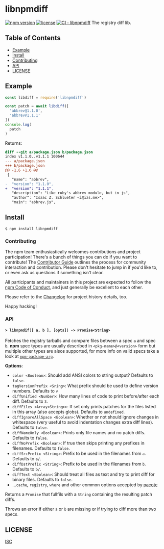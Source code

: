 # libnpmdiff

[![npm version](https://img.shields.io/npm/v/libnpmdiff.svg)](https://npm.im/libnpmdiff)
[![license](https://img.shields.io/npm/l/libnpmdiff.svg)](https://npm.im/libnpmdiff)
[![CI - libnpmdiff](https://github.com/npm/cli/actions/workflows/ci-libnpmdiff.yml/badge.svg)](https://github.com/npm/cli/actions/workflows/ci-libnpmdiff.yml)
The registry diff lib.

## Table of Contents

- [Example](#example)
- [Install](#install)
- [Contributing](#contributing)
- [API](#api)
- [LICENSE](#license)

## Example

```js
const libdiff = require('libnpmdiff')

const patch = await libdiff([
  'abbrev@1.1.0',
  'abbrev@1.1.1'
])
console.log(
  patch
)
```

Returns:

```patch
diff --git a/package.json b/package.json
index v1.1.0..v1.1.1 100644
--- a/package.json
+++ b/package.json
@@ -1,6 +1,6 @@
 {
   "name": "abbrev",
-  "version": "1.1.0",
+  "version": "1.1.1",
   "description": "Like ruby's abbrev module, but in js",
   "author": "Isaac Z. Schlueter <i@izs.me>",
   "main": "abbrev.js",

```

## Install

`$ npm install libnpmdiff`

### Contributing

The npm team enthusiastically welcomes contributions and project participation!
There's a bunch of things you can do if you want to contribute! The
[Contributor Guide](https://github.com/npm/cli/blob/latest/CONTRIBUTING.md)
outlines the process for community interaction and contribution. Please don't
hesitate to jump in if you'd like to, or even ask us questions if something
isn't clear.

All participants and maintainers in this project are expected to follow the
[npm Code of Conduct](https://docs.npmjs.com/policies/conduct), and just
generally be excellent to each other.

Please refer to the [Changelog](CHANGELOG.md) for project history details, too.

Happy hacking!

### API

#### `> libnpmdif([ a, b ], [opts]) -> Promise<String>`

Fetches the registry tarballs and compare files between a spec `a` and spec `b`. **npm** spec types are usually described in `<pkg-name>@<version>` form but multiple other types are alsos supported, for more info on valid specs take a look at [`npm-package-arg`](https://github.com/npm/npm-package-arg).

**Options**:

- `color <Boolean>`: Should add ANSI colors to string output? Defaults to `false`.
- `tagVersionPrefix <Sring>`: What prefix should be used to define version numbers. Defaults to `v`
- `diffUnified <Number>`: How many lines of code to print before/after each diff. Defaults to `3`.
- `diffFiles <Array<String>>`: If set only prints patches for the files listed in this array (also accepts globs). Defaults to `undefined`.
- `diffIgnoreAllSpace <Boolean>`: Whether or not should ignore changes in whitespace (very useful to avoid indentation changes extra diff lines). Defaults to `false`.
- `diffNameOnly <Boolean>`: Prints only file names and no patch diffs. Defaults to `false`.
- `diffNoPrefix <Boolean>`: If true then skips printing any prefixes in filenames. Defaults to `false`.
- `diffSrcPrefix <String>`: Prefix to be used in the filenames from `a`. Defaults to `a/`.
- `diffDstPrefix <String>`: Prefix to be used in the filenames from `b`. Defaults to `b/`.
- `diffText <Boolean>`: Should treat all files as text and try to print diff for binary files. Defaults to `false`.
- ...`cache`, `registry`, `where` and other common options accepted by [pacote](https://github.com/npm/pacote#options)

Returns a `Promise` that fullfils with a `String` containing the resulting patch diffs.

Throws an error if either `a` or `b` are missing or if trying to diff more than two specs.

## LICENSE

[ISC](./LICENSE)
